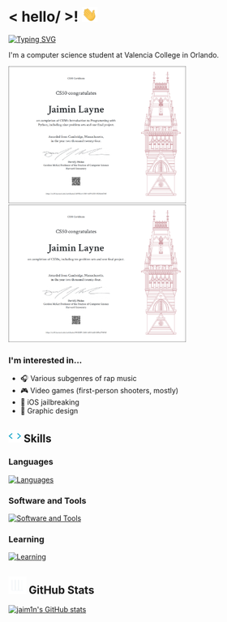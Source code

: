 # < hello/ >! <img src = "assets/wave.gif" width = 30px>
[![Typing SVG](https://readme-typing-svg.demolab.com?font=Fira+Code&duration=3500&pause=1000&color=EEEEEE&width=435&lines=my+name+is+jaimin;i+practice+coding%2C;cybersecurity%2C;and+other+things)](https://git.io/typing-svg)

I'm a computer science student at Valencia College in Orlando.

<p float="left">
  <img src="https://github.com/jaim1n/jaim1n.github.io/blob/main/assets/certificates/CS50P.png?raw=true" alt="CS50P Certificate" width="350" />
  <img src="https://github.com/jaim1n/jaim1n.github.io/blob/main/assets/certificates/CS50x.png?raw=true" alt="CS50x Certificate" width="350" />
</p>

### I'm interested in...
- :headphones: Various subgenres of rap music
- :video_game: Video games (first-person shooters, mostly)
- :iphone: iOS jailbreaking
- :art: Graphic design

## <img src="assets/skills.gif" width ="25"><b> Skills</b>

### Languages
[![Languages](https://skillicons.dev/icons?i=python,html,md)](https://skillicons.dev)

### Software and Tools
[![Software and Tools](https://skillicons.dev/icons?i=visualstudio,git,kali,ps)](https://skillicons.dev)

### Learning
[![Learning](https://skillicons.dev/icons?i=c,cpp,css,js)](https://skillicons.dev)

## <img src="assets/stats.gif" width="35"><b> GitHub Stats</b>

[![jaim1n's GitHub stats](https://github-readme-stats.vercel.app/api?username=jaim1n)](https://github.com/jaim1n/github-readme-stats)
